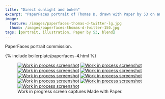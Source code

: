 ```yaml
---
title: "Direct sunlight and bokeh"
excerpt: "PaperFaces portrait of Thomas D. drawn with Paper by 53 on an iPad."
image: 
  feature: /images/paperfaces-thomas-d-twitter-lg.jpg
  thumb: /images/paperfaces-thomas-d-twitter-150.jpg
tags: [portrait, illustration, Paper by 53, blend]
---
```


PaperFaces portrait commission.

{% include boilerplate/paperfaces-4.html %}

<figure class="third">
  <a href="{{ site.url }}/images/paperfaces-thomas-d-process-1-lg.jpg"><img src="{{ site.url }}/images/paperfaces-thomas-d-process-1-600.jpg" alt="Work in process screenshot"></a>
  <a href="{{ site.url }}/images/paperfaces-thomas-d-process-2-lg.jpg"><img src="{{ site.url }}/images/paperfaces-thomas-d-process-2-600.jpg" alt="Work in process screenshot"></a>
  <a href="{{ site.url }}/images/paperfaces-thomas-d-process-3-lg.jpg"><img src="{{ site.url }}/images/paperfaces-thomas-d-process-3-600.jpg" alt="Work in process screenshot"></a>
  <a href="{{ site.url }}/images/paperfaces-thomas-d-process-4-lg.jpg"><img src="{{ site.url }}/images/paperfaces-thomas-d-process-4-600.jpg" alt="Work in process screenshot"></a>
  <a href="{{ site.url }}/images/paperfaces-thomas-d-process-5-lg.jpg"><img src="{{ site.url }}/images/paperfaces-thomas-d-process-5-600.jpg" alt="Work in process screenshot"></a>
  <a href="{{ site.url }}/images/paperfaces-thomas-d-process-6-lg.jpg"><img src="{{ site.url }}/images/paperfaces-thomas-d-process-6-600.jpg" alt="Work in process screenshot"></a>
  <a href="{{ site.url }}/images/paperfaces-thomas-d-process-7-lg.jpg"><img src="{{ site.url }}/images/paperfaces-thomas-d-process-7-600.jpg" alt="Work in process screenshot"></a>
  <a href="{{ site.url }}/images/paperfaces-thomas-d-process-8-lg.jpg"><img src="{{ site.url }}/images/paperfaces-thomas-d-process-8-600.jpg" alt="Work in process screenshot"></a>
  <a href="{{ site.url }}/images/paperfaces-thomas-d-process-9-lg.jpg"><img src="{{ site.url }}/images/paperfaces-thomas-d-process-9-600.jpg" alt="Work in process screenshot"></a>
  <figcaption>Work in progress screen captures Made with Paper.</figcaption>
</figure>